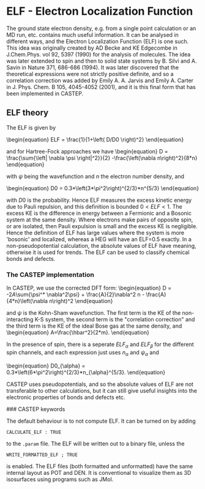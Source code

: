 # ELF - Electron Localization Function

The ground state electron density, e.g. from a single point calculation or an MD run, etc. contains much useful information. It can be analysed in different ways, and the Electron Localization Function (ELF) is one such. This idea was originally created by AD Becke and KE Edgecombe in J.Chem.Phys. vol 92, 5397 (1990) for the analysis of molecules. The idea was later extended to spin and then to solid state systems by B. Silvi and A. Savin in Nature 371, 686-686 (1994). It was later discovered that the theoretical expressions were not strictly positive definite, and so a correlation correction was added by Emily A. A. Jarvis and Emily A. Carter in J. Phys. Chem. B 105, 4045-4052 (2001), and it is this final form that has been implemented in CASTEP.

## ELF theory

The ELF is given by

\begin{equation}
ELF = \frac{1}{1+\left( D/D0 \right)^2}
\end{equation}

and for Hartree-Fock approaches we have
\begin{equation}
 D = \frac{\sum{\left| \nabla \psi \right|^2}}{2} -\frac{\left(\nabla n\right)^2}{8*n}
\end{equation}

with $\psi$ being the wavefunction and $n$ the electron number density, and

\begin{equation}
D0 = 0.3*\left(3*\pi^2\right)^{2/3}*n^{5/3}
\end{equation}

with $D0$ is the probability. Hence ELF measures the excess kinetic energy due to Pauli repulsion, and this definition is bounded $0<ELF<1$. The excess KE is the difference in energy between a Fermionic and a Bosonic system at the same density. Where electrons make pairs of opposite spin, or are isolated, then Pauli expulsion is small and the excess KE is negligible. Hence the definition of ELF has large values where the system is more 'bosonic' and localized, whereas a HEG will have an ELF=0.5 exactly. In a non-pseudopotential calculation, the absolute values of ELF have meaning, otherwise it is used for trends. The ELF can be used to classify chemical bonds and defects.


### The CASTEP implementation

In CASTEP, we use the corrected DFT form:
\begin{equation}
D = -2*A*\sum{\psi^* \nabla^2\psi} + \frac{A}{2}\nabla^2 n  -  \frac{A}{4*n}\left(\nabla n\right)^2
\end{equation}

and $\psi$ is the Kohn-Sham wavefunction. The first term is the KE of the non-interacting K-S system, the second term is the "correlation correction" and the third term is the KE of the ideal Bose gas at the same density, and
\begin{equation}
A=\frac{\hbar^2}{2*m}.
\end{equation}

In the presence of spin, there is a seperate $ELF_{\alpha}$ and $ELF_{\beta}$ for the different spin channels, and each expression just uses $n_{\alpha}$ and $\psi_{\alpha}$ and

\begin{equation}
D0_{\alpha} = 0.3*\left(6*\pi^2\right)^{2/3}*n_{\alpha}^{5/3}.
\end{equation}

CASTEP uses pseudopotentials, and so the absolute values of ELF are not transferable to other calculations, but it can still give useful insights into the electronic properties of bonds and defects etc.

### CASTEP keywords

The default behaviour is to not compute ELF. It can be turned on by adding
```
CALCULATE_ELF : TRUE
```
to the `.param` file. The ELF will be written out to a binary file, unless the 
```
WRITE_FORMATTED_ELF ; TRUE
```
is enabled. The ELF files (both formatted and unformatted) have the same internal layout as POT and DEN. It is conventional to visualize them as 3D isosurfaces using programs such as JMol.
